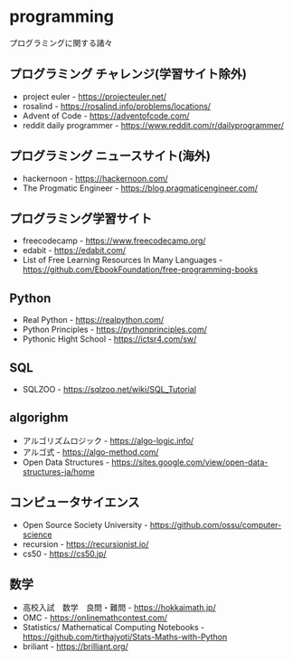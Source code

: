 # programming
プログラミングに関する諸々

## プログラミング チャレンジ(学習サイト除外)
* project euler - https://projecteuler.net/
* rosalind - https://rosalind.info/problems/locations/
* Advent of Code - https://adventofcode.com/
* reddit daily programmer - https://www.reddit.com/r/dailyprogrammer/

## プログラミング ニュースサイト(海外)
* hackernoon - https://hackernoon.com/
* The Progmatic Engineer - https://blog.pragmaticengineer.com/

## プログラミング学習サイト
* freecodecamp - https://www.freecodecamp.org/
* edabit - https://edabit.com/
* List of Free Learning Resources In Many Languages - https://github.com/EbookFoundation/free-programming-books

## Python
* Real Python - https://realpython.com/
* Python Principles - https://pythonprinciples.com/
* Pythonic Hight School - https://ictsr4.com/sw/

## SQL
* SQLZOO - https://sqlzoo.net/wiki/SQL_Tutorial

## algorighm
* アルゴリズムロジック - https://algo-logic.info/
* アルゴ式 - https://algo-method.com/
* Open Data Structures - https://sites.google.com/view/open-data-structures-ja/home

## コンピュータサイエンス
* Open Source Society University - https://github.com/ossu/computer-science
* recursion - https://recursionist.io/
* cs50 - https://cs50.jp/

## 数学
* 高校入試　数学　良問・難問 - https://hokkaimath.jp/
* OMC - https://onlinemathcontest.com/
* Statistics/ Mathematical Computing Notebooks - https://github.com/tirthajyoti/Stats-Maths-with-Python
* briliant - https://brilliant.org/
